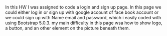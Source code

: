 In this HW I was assigned to code a login and sign up page. In this page we could either log in or sign up with google account of face book account or we could sign up with Name email and password, which i easily coded with using Bootstrap 5.0.3.
my main difficulty in this page wsa how to show logo, a button, and an other element on the picture beneath them. 
